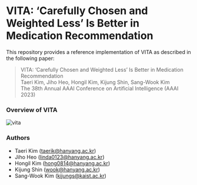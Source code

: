 # VITA: ‘Carefully Chosen and Weighted Less’ Is Better in Medication Recommendation
This repository provides a reference implementation of VITA as described in the following paper:
> VITA: ‘Carefully Chosen and Weighted Less’ Is Better in Medication Recommendation  
> Taeri Kim, Jiho Heo, Hongil Kim, Kijung Shin, Sang-Wook Kim  
> The 38th Annual AAAI Conference on Artificial Intelligence (AAAI 2023)

### Overview of VITA
![vita](https://github.com/jhheo0123/VITA/assets/103116459/485911c3-7528-4ab5-b27e-67c5cfefe6ee)

### Authors
* Taeri Kim (taerik@hanyang.ac.kr)
* Jiho Heo (linda0123@hanyang.ac.kr)
* Hongil Kim (hong0814@hanyang.ac.kr)
* Kijung Shin (wook@hanyang.ac.kr)
* Sang-Wook Kim (kijungs@kaist.ac.kr)
